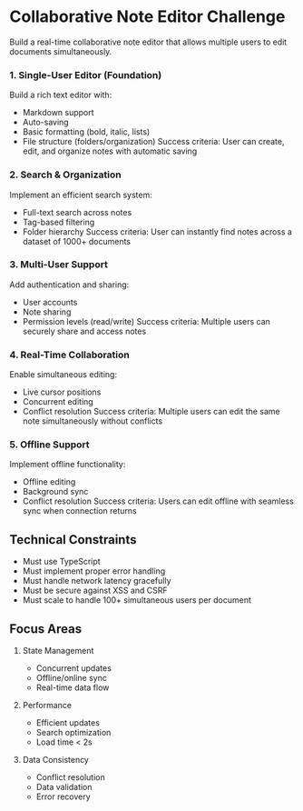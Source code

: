 # Collaborative Note Editor Challenge
Build a real-time collaborative note editor that allows multiple users to edit documents simultaneously.

### 1. Single-User Editor (Foundation)
Build a rich text editor with:
- Markdown support
- Auto-saving
- Basic formatting (bold, italic, lists)
- File structure (folders/organization)
Success criteria: User can create, edit, and organize notes with automatic saving

### 2. Search & Organization
Implement an efficient search system:
- Full-text search across notes
- Tag-based filtering
- Folder hierarchy
Success criteria: User can instantly find notes across a dataset of 1000+ documents

### 3. Multi-User Support
Add authentication and sharing:
- User accounts
- Note sharing
- Permission levels (read/write)
Success criteria: Multiple users can securely share and access notes

### 4. Real-Time Collaboration
Enable simultaneous editing:
- Live cursor positions
- Concurrent editing
- Conflict resolution
Success criteria: Multiple users can edit the same note simultaneously without conflicts

### 5. Offline Support
Implement offline functionality:
- Offline editing
- Background sync
- Conflict resolution
Success criteria: Users can edit offline with seamless sync when connection returns

## Technical Constraints
- Must use TypeScript
- Must implement proper error handling
- Must handle network latency gracefully
- Must be secure against XSS and CSRF
- Must scale to handle 100+ simultaneous users per document

## Focus Areas
1. State Management
   - Concurrent updates
   - Offline/online sync
   - Real-time data flow

2. Performance
   - Efficient updates
   - Search optimization
   - Load time < 2s

3. Data Consistency
   - Conflict resolution
   - Data validation
   - Error recovery
